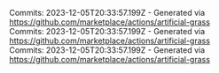 Commits: 2023-12-05T20:33:57.199Z - Generated via https://github.com/marketplace/actions/artificial-grass
<br>
Commits: 2023-12-05T20:33:57.199Z - Generated via https://github.com/marketplace/actions/artificial-grass
<br>
Commits: 2023-12-05T20:33:57.199Z - Generated via https://github.com/marketplace/actions/artificial-grass
<br>
